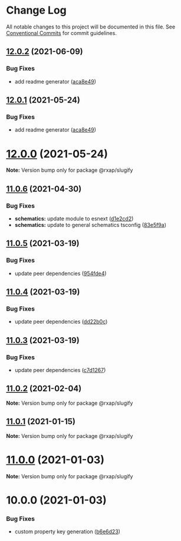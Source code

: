 # Change Log

All notable changes to this project will be documented in this file.
See [Conventional Commits](https://conventionalcommits.org) for commit guidelines.

## [12.0.2](https://gitlab.com/rxap/packages/compare/@rxap/slugify@11.0.7...@rxap/slugify@12.0.2) (2021-06-09)


### Bug Fixes

* add readme generator ([aca8e49](https://gitlab.com/rxap/packages/commit/aca8e495f06d81edf14e56fdd1e6a3c2d7de4c50))





## [12.0.1](https://gitlab.com/rxap/packages/compare/@rxap/slugify@12.0.0...@rxap/slugify@12.0.1) (2021-05-24)


### Bug Fixes

* add readme generator ([aca8e49](https://gitlab.com/rxap/packages/commit/aca8e495f06d81edf14e56fdd1e6a3c2d7de4c50))





# [12.0.0](https://gitlab.com/rxap/packages/compare/@rxap/slugify@11.0.6...@rxap/slugify@12.0.0) (2021-05-24)

**Note:** Version bump only for package @rxap/slugify





## [11.0.6](https://gitlab.com/rxap/packages/compare/@rxap/slugify@11.0.5...@rxap/slugify@11.0.6) (2021-04-30)


### Bug Fixes

* **schematics:** update module to esnext ([d1e2cd2](https://gitlab.com/rxap/packages/commit/d1e2cd252f3866471935131187b3acaefe2cca82))
* **schematics:** update to general schematics tsconfig ([83e5f9a](https://gitlab.com/rxap/packages/commit/83e5f9a0cf1810686a503425d87a5e4ae30b8c84))





## [11.0.5](https://gitlab.com/rxap/packages/compare/@rxap/slugify@11.0.4...@rxap/slugify@11.0.5) (2021-03-19)


### Bug Fixes

* update peer dependencies ([954fde4](https://gitlab.com/rxap/packages/commit/954fde47836ff0c1f25a77c33ff871ddc7685b6c))





## [11.0.4](https://gitlab.com/rxap/packages/compare/@rxap/slugify@11.0.3...@rxap/slugify@11.0.4) (2021-03-19)


### Bug Fixes

* update peer dependencies ([dd22b0c](https://gitlab.com/rxap/packages/commit/dd22b0ce053bc266c7aea659a2faf3be39f424e7))





## [11.0.3](https://gitlab.com/rxap/packages/compare/@rxap/slugify@11.0.2...@rxap/slugify@11.0.3) (2021-03-19)


### Bug Fixes

* update peer dependencies ([c7d1267](https://gitlab.com/rxap/packages/commit/c7d12671f3efc198985cddee92caa2558e74b023))





## [11.0.2](https://gitlab.com/rxap/packages/compare/@rxap/slugify@11.0.1...@rxap/slugify@11.0.2) (2021-02-04)

**Note:** Version bump only for package @rxap/slugify





## [11.0.1](https://gitlab.com/rxap/packages/compare/@rxap/slugify@11.0.0...@rxap/slugify@11.0.1) (2021-01-15)

**Note:** Version bump only for package @rxap/slugify





# [11.0.0](https://gitlab.com/rxap/packages/compare/@rxap/slugify@10.0.0...@rxap/slugify@11.0.0) (2021-01-03)

**Note:** Version bump only for package @rxap/slugify





# 10.0.0 (2021-01-03)


### Bug Fixes

* custom property key generation ([b6e6d23](https://gitlab.com/rxap/packages/commit/b6e6d23215f0b35e0de2d35003b186a3d435b8e4))
